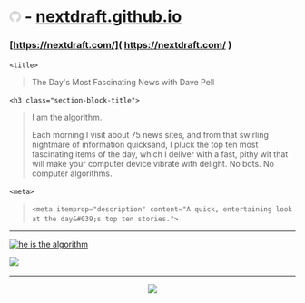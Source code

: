 # [<img src="invertocat.png" width="20" >]( https://github.com/nextdraft/nextdraft.github.io ) - [nextdraft.github.io]( ./ )



### [https://nextdraft.com/]( https://nextdraft.com/ )

```<title>```
> The Day&#039;s Most Fascinating News with Dave Pell

```<h3 class="section-block-title">```
> I am the algorithm.
>
> Each morning I visit about 75 news sites, and from that swirling nightmare of information quicksand, I pluck the top ten most fascinating items of the day, which I deliver with a fast, pithy wit that will make your computer device vibrate with delight. No bots. No computer algorithms.


```<meta>```
> ```<meta itemprop="description" content="A quick, entertaining look at the day&#039;s top ten stories.">```


***


[![he is the algorithm]( daujbbwumaatwhd.jpg )]( http://nextdraft.com/ "Got algorithm?" )

![]( nextdraft.jpg )


***
<!--
<svg height="24" class="octicon octicon-mark-github" viewBox="0 0 16 16" version="1.1" width="24" aria-hidden="true"><path fill-rule="evenodd" d="M8 0C3.58 0 0 3.58 0 8c0 3.54 2.29 6.53 5.47 7.59.4.07.55-.17.55-.38 0-.19-.01-.82-.01-1.49-2.01.37-2.53-.49-2.69-.94-.09-.23-.48-.94-.82-1.13-.28-.15-.68-.52-.01-.53.63-.01 1.08.58 1.23.82.72 1.21 1.87.87 2.33.66.07-.52.28-.87.51-1.07-1.78-.2-3.64-.89-3.64-3.95 0-.87.31-1.59.82-2.15-.08-.2-.36-1.02.08-2.12 0 0 .67-.21 2.2.82.64-.18 1.32-.27 2-.27.68 0 1.36.09 2 .27 1.53-1.04 2.2-.82 2.2-.82.44 1.1.16 1.92.08 2.12.51.56.82 1.27.82 2.15 0 3.07-1.87 3.75-3.65 3.95.29.25.54.73.54 1.48 0 1.07-.01 1.93-.01 2.2 0 .21.15.46.55.38A8.013 8.013 0 0 0 16 8c0-4.42-3.58-8-8-8z"></path></svg>
-->

<p style="text-align: center;" ><img src="head-large.png" width="42" ></p>
